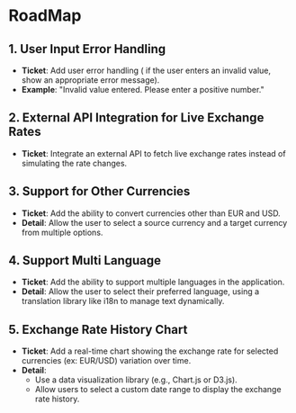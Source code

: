 # RoadMap

## 1. User Input Error Handling
- **Ticket**: Add user error handling ( if the user enters an invalid value, show an appropriate error message).
- **Example**: "Invalid value entered. Please enter a positive number."

## 2. External API Integration for Live Exchange Rates
- **Ticket**: Integrate an external API to fetch live exchange rates instead of simulating the rate changes.

## 3. Support for Other Currencies
- **Ticket**: Add the ability to convert currencies other than EUR and USD.
- **Detail**: Allow the user to select a source currency and a target currency from multiple options.

## 4. Support Multi Language
- **Ticket**: Add the ability to support multiple languages in the application.
- **Detail**: Allow the user to select their preferred language, using a translation library like i18n to manage text dynamically.

## 5. Exchange Rate History Chart
- **Ticket**: Add a real-time chart showing the exchange rate for selected currencies (ex: EUR/USD) variation over time.
- **Detail**: 
  - Use a data visualization library (e.g., Chart.js or D3.js).
  - Allow users to select a custom date range to display the exchange rate history.

  